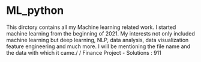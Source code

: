 # ML_python
This dirctory contains all my Machine learning related work. I started machine learning from the beginning of 2021. My interests not only included machine learning but deep learning, NLP, data analysis, data visualization feature engineering and much more. I will be mentioning the file name and the data with which it came./
/
Finance Project - Solutions : 911
